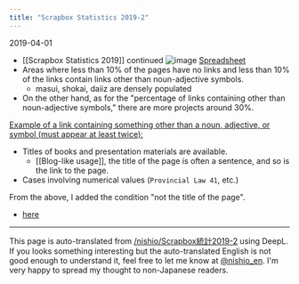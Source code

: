 ```yaml
---
title: "Scrapbox Statistics 2019-2"
---
```


2019-04-01
- [[Scrapbox Statistics 2019]] continued
![image](https://gyazo.com/9e977af64f59cfe47fabde3643be9037/thumb/1000)
[Spreadsheet](https://docs.google.com/spreadsheets/d/1jMib9SruPopbW2fPn9GO4aSedv2OZO44vOF1TfVM_Os/edit?usp=sharing)
- Areas where less than 10% of the pages have no links and less than 10% of the links contain links other than noun-adjective symbols.
    - masui, shokai, daiiz are densely populated
- On the other hand, as for the "percentage of links containing other than noun-adjective symbols," there are more projects around 30%.

[Example of a link containing something other than a noun, adjective, or symbol (must appear at least twice):](https://gist.github.com/nishio/913366753ae05dfb991c0fadaf6576fc)
- Titles of books and presentation materials are available.
    - [[Blog-like usage]], the title of the page is often a sentence, and so is the link to the page.
- Cases involving numerical values (`Provincial Law 41`, etc.)

From the above, I added the condition "not the title of the page".
- [here](https://gist.github.com/nishio/562aa36557a767a3cdd0f72c4d0c6543)

---
This page is auto-translated from [/nishio/Scrapbox統計2019-2](https://scrapbox.io/nishio/Scrapbox統計2019-2) using DeepL. If you looks something interesting but the auto-translated English is not good enough to understand it, feel free to let me know at [@nishio_en](https://twitter.com/nishio_en). I'm very happy to spread my thought to non-Japanese readers.